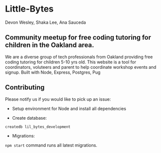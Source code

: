 # Little-Bytes
Devon Wesley, Shaka Lee, Ana Sauceda

## Community meetup for free coding tutoring for children in the Oakland area.

We are a diverse group of tech professionals from Oakland providing free coding tutoring for children 5-10 yrs old. This website is a tool for coordinators, voluteers and parent to help coordinate workshop events and signup. Built with Node, Express, Postgres, Pug

## Contributing

Please notify us if you would like to pick up an issue:

- Setup environment for Node and install all dependencies

- Create database:

```
createdb lil_bytes_development
```

- Migrations:

```npm start``` command runs all latest migrations.
